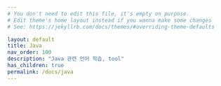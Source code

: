 ```yaml
---
# You don't need to edit this file, it's empty on purpose.
# Edit theme's home layout instead if you wanna make some changes
# See: https://jekyllrb.com/docs/themes/#overriding-theme-defaults

layout: default
title: Java
nav_order: 100
description: "Java 관련 언어 학습, tool"
has_children: true
permalink: /docs/java
---
```

